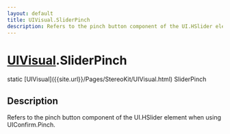 ```yaml
---
layout: default
title: UIVisual.SliderPinch
description: Refers to the pinch button component of the UI.HSlider element when using UIConfirm.Pinch.
---
```

# [UIVisual]({{site.url}}/Pages/StereoKit/UIVisual.html).SliderPinch

<div class='signature' markdown='1'>
static [UIVisual]({{site.url}}/Pages/StereoKit/UIVisual.html) SliderPinch
</div>

## Description
Refers to the pinch button component of the UI.HSlider
element when using UIConfirm.Pinch.

